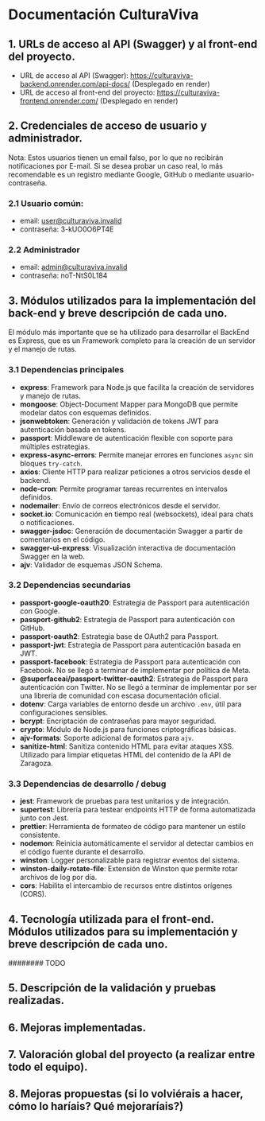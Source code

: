 # Documentación CulturaViva

## 1. URLs de acceso al API (Swagger) y al front-end del proyecto. 
- URL de acceso al API (Swagger): https://culturaviva-backend.onrender.com/api-docs/ (Desplegado en render)
- URL de acceso al front-end del proyecto: https://culturaviva-frontend.onrender.com/ (Desplegado en render)

## 2. Credenciales de acceso de usuario y administrador. 
Nota: Estos usuarios tienen un email falso, por lo que no recibirán notificaciones por E-mail. Si se desea probar un caso real, lo más recomendable es un registro mediante Google, GitHub o mediante usuario-contraseña.
### 2.1 Usuario común: 
- email: user@culturaviva.invalid
- contraseña: 3-kUO0O6PT4E
### 2.2 Administrador
- email: admin@culturaviva.invalid
- contraseña: noT-NtS0L184
## 3. Módulos utilizados para la implementación del back-end y breve descripción de cada uno. 
El módulo más importante que se ha utilizado para desarrollar el BackEnd es Express, que es un Framework completo para la creación de un servidor y el manejo de rutas. 
### 3.1 Dependencias principales

- **express**: Framework para Node.js que facilita la creación de servidores y manejo de rutas.
- **mongoose**: Object-Document Mapper para MongoDB que permite modelar datos con esquemas definidos.
- **jsonwebtoken**: Generación y validación de tokens JWT para autenticación basada en tokens.
- **passport**: Middleware de autenticación flexible con soporte para múltiples estrategias.
- **express-async-errors**: Permite manejar errores en funciones `async` sin bloques `try-catch`.
- **axios**: Cliente HTTP para realizar peticiones a otros servicios desde el backend.
- **node-cron**: Permite programar tareas recurrentes en intervalos definidos.
- **nodemailer**: Envío de correos electrónicos desde el servidor.
- **socket.io**: Comunicación en tiempo real (websockets), ideal para chats o notificaciones.
- **swagger-jsdoc**: Generación de documentación Swagger a partir de comentarios en el código.
- **swagger-ui-express**: Visualización interactiva de documentación Swagger en la web.
- **ajv**: Validador de esquemas JSON Schema.

### 3.2 Dependencias secundarias

- **passport-google-oauth20**: Estrategia de Passport para autenticación con Google.
- **passport-github2**: Estrategia de Passport para autenticación con GitHub.
- **passport-oauth2**: Estrategia base de OAuth2 para Passport.
- **passport-jwt**: Estrategia de Passport para autenticación basada en JWT.
- **passport-facebook**: Estrategia de Passport para autenticación con Facebook. No se llegó a terminar de implementar por política de Meta. 
- **@superfaceai/passport-twitter-oauth2**: Estrategia de Passport para autenticación con Twitter. No se llegó a terminar de implementar por ser una librería de comunidad con escasa documentación oficial.
- **dotenv**: Carga variables de entorno desde un archivo `.env`, útil para configuraciones sensibles.
- **bcrypt**: Encriptación de contraseñas para mayor seguridad.
- **crypto**: Módulo de Node.js para funciones criptográficas básicas.
- **ajv-formats**: Soporte adicional de formatos para `ajv`.
- **sanitize-html**: Sanitiza contenido HTML para evitar ataques XSS. Utilizado para limpiar etiquetas HTML del contenido de la API de Zaragoza. 

### 3.3 Dependencias de desarrollo / debug

- **jest**: Framework de pruebas para test unitarios y de integración.
- **supertest**: Librería para testear endpoints HTTP de forma automatizada junto con Jest.
- **prettier**: Herramienta de formateo de código para mantener un estilo consistente.
- **nodemon**: Reinicia automáticamente el servidor al detectar cambios en el código fuente durante el desarrollo.
- **winston**: Logger personalizable para registrar eventos del sistema.
- **winston-daily-rotate-file**: Extensión de Winston que permite rotar archivos de log por día.
- **cors**: Habilita el intercambio de recursos entre distintos orígenes (CORS).

## 4. Tecnología utilizada para el front-end. Módulos utilizados para su implementación y breve descripción de cada uno. 

######## TODO

## 5. Descripción de la validación y pruebas realizadas. 

## 6. Mejoras implementadas. 

## 7. Valoración global del proyecto (a realizar entre todo el equipo). 

## 8. Mejoras propuestas (si lo volviérais a hacer, cómo lo haríais? Qué mejoraríais?)